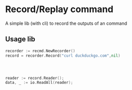 # Record/Replay command

A simple lib (with cli) to record the outputs of an command

## Usage lib

```go
recorder := recmd.NewRecorder()
record = recorder.Record("curl duckduckgo.com",nil)




reader := record.Reader();
data, _ := io.ReadAll(reader);



```